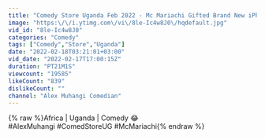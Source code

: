 ```yaml
---
title: "Comedy Store Uganda Feb 2022 - Mc Mariachi Gifted Brand New iPhone on Stage"
image: "https:\/\/i.ytimg.com\/vi\/8le-Ic4w8J0\/hqdefault.jpg"
vid_id: "8le-Ic4w8J0"
categories: "Comedy"
tags: ["Comedy","Store","Uganda"]
date: "2022-02-18T03:21:01+03:00"
vid_date: "2022-02-17T17:00:15Z"
duration: "PT21M1S"
viewcount: "19585"
likeCount: "839"
dislikeCount: ""
channel: "Alex Muhangi Comedian"
---
```

{% raw %}Africa | Uganda | Comedy 😂<br />#AlexMuhangi #ComedStoreUG #McMariachi{% endraw %}
